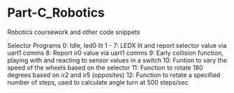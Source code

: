 # Part-C_Robotics
Robotics coursework and other code snippets

Selector Programs
0: Idle, led0 lit
1 - 7: LEDX lit and report selector value via uart1 comms
8: Report ir0 value via uart1 comms
9: Early collision function, playing with and reacting to sensor values in a switch
10: Funtion to vary the speed of the wheels based on the selector
11: Function to rotate 180 degrees based on ir2 and ir5 (opposites)
12: Function to rotate a specified number of steps, used to calculate angle turn at 500 steps/sec
